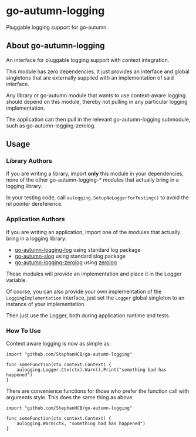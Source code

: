# go-autumn-logging

Pluggable logging support for go-autumn.

## About go-autumn-logging

An interface for pluggable logging support with context integration.

This module has zero dependencies, it just provides an interface and global singletons that are externally
supplied with an implementation of said interface.

Any library or go-autumn module that wants to use context-aware logging should depend on this
module, thereby not pulling in any particular logging implementation.

The application can then pull in the relevant go-autumn-logging submodule, such as go-autumn-logging-zerolog.

## Usage

### Library Authors

If you are writing a library, import **only** this module in your dependencies, none of the other go-autumn-logging-*
modules that actually bring in a logging library.

In your testing code, call `aulogging.SetupNoLoggerForTesting()` to avoid the nil pointer dereference. 

### Application Authors

If you are writing an application, import one of the modules that actually bring in a logging library:

  * [go-autumn-logging-log](https://github.com/StephanHCB/go-autumn-logging-log) using standard log package
  * [go-autumn-slog](https://github.com/roshick/go-autumn-slog) using standard slog package
  * [go-autumn-logging-zerolog](https://github.com/StephanHCB/go-autumn-logging-zerolog) using [zerolog](https://github.com/rs/zerolog)

These modules will provide an implementation and place it in the Logger variable.

Of course, you can also provide your own implementation of the `LoggingImplementation` interface, just
set the `Logger` global singleton to an instance of your implementation.

Then just use the Logger, both during application runtime and tests.

### How To Use

Context aware logging is now as simple as:

```
import "github.com/StephanHCB/go-autumn-logging"

func someFunction(ctx context.Context) {
    aulogging.Logger.Ctx(ctx).Warn().Print("something bad has happened")
}
```

There are convenience functions for those who prefer the function call with arguments style.
This does the same thing as above:

```
import "github.com/StephanHCB/go-autumn-logging"

func someFunction(ctx context.Context) {
    aulogging.Warn(ctx, "something bad has happened")
}
```
